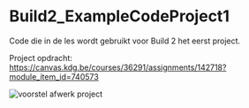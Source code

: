 # Build2_ExampleCodeProject1
Code die in de les wordt gebruikt voor Build 2 het eerst project.

Project opdracht: https://canvas.kdg.be/courses/36291/assignments/142718?module_item_id=740573

![voorstel afwerk project](https://user-images.githubusercontent.com/64409343/217498417-c9a86494-744b-4e4c-9fe0-e8fbc78f9bc7.png)
